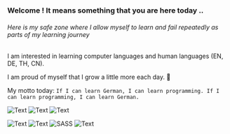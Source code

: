 ### Welcome ! It means something that you are here today ..
###### Here is my safe zone where I allow myself to learn and fail repeatedly as parts of my learning journey

I am interested in learning computer languages and human languages (EN, DE, TH, CN).

I am proud of myself that I grow a little more each day. 🌱 

My motto today:
``` If I can learn German, I can learn programming. If I can learn programming, I can learn German. ```

![Text](https://img.shields.io/badge/Udemy-EC5252?style=for-the-badge&logo=Udemy&logoColor=white)
![Text](https://img.shields.io/badge/Adobe%20Creative%20Cloud-DA1F26?style=for-the-badge&logo=Adobe%20Creative%20Cloud&logoColor=white)
![Text](https://img.shields.io/badge/GitHub-100000?style=for-the-badge&logo=github&logoColor=white)

![Text](https://img.shields.io/badge/HTML5-E34F26?style=for-the-badge&logo=html5&logoColor=white)
![Text](https://img.shields.io/badge/CSS3-1572B6?style=for-the-badge&logo=css3&logoColor=white)
![SASS](https://img.shields.io/badge/SASS-hotpink.svg?style=for-the-badge&logo=SASS&logoColor=white)
![Text](https://img.shields.io/badge/JavaScript-323330?style=for-the-badge&logo=javascript&logoColor=F7DF1E)


<!---
Siri-RTNP/Siri-RTNP is a ✨ special ✨ repository because its `README.md` (this file) appears on your GitHub profile.
You can click the Preview link to take a look at your changes.
--->
